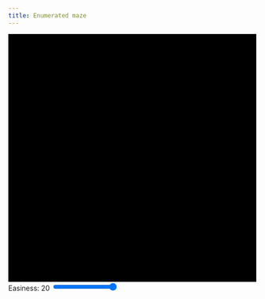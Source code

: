 ```yaml
---
title: Enumerated maze
---
```


<div id="maze" style="width: 500px; height: 500px; background: #000;">
</div>

<form action="#">
  <label for="difficulty">Easiness: <a id="difficulty_display">20</a></label>
  <input type="range" min="1" max="20" value="20" id="difficulty" />
</form>

<script type="text/javascript" src="/js/jquery.js">
</script>

<script type="text/javascript" src="/js/underscore.js">
</script>

<script type="text/javascript" src="/js/jquery_svg.js">
</script>

<script type="text/javascript" src="/js/maze.js">
</script>

<script type="text/javascript" src="/js/maze_enum.js">
</script>
